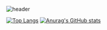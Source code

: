 

<!--
**monki4746/monki4746** is a ✨ _special_ ✨ repository because its `README.md` (this file) appears on your GitHub profile.

Here are some ideas to get you started:

- 🔭 I’m currently working on ...
- 🌱 I’m currently learning ...
- 👯 I’m looking to collaborate on ...
- 🤔 I’m looking for help with ...
- 💬 Ask me about ...
- 📫 How to reach me: ...
- 😄 Pronouns: ...
- ⚡ Fun fact: ...
-->
![header](https://capsule-render.vercel.app/api?type=waving&color=28A0FF&height=200&section=header&text=Onki%20Kim&fontSize=90)

[![Top Langs](https://github-readme-stats.vercel.app/api/top-langs/?username=monki4746)](https://github.com/monki4746/github-readme-stats)
[![Anurag's GitHub stats](https://github-readme-stats.vercel.app/api?username=monki4746)](https://github.com/monki4746/github-readme-stats)
